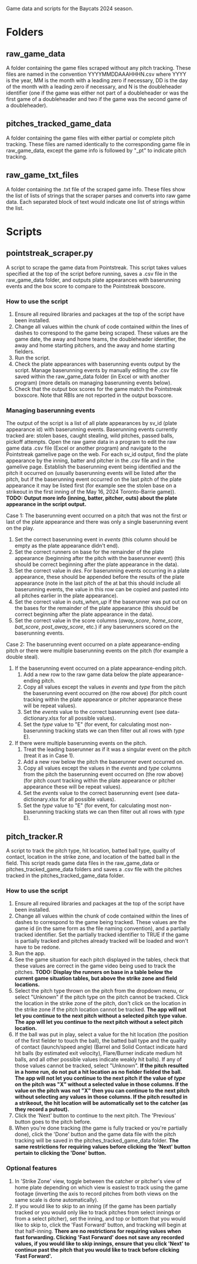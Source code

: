 Game data and scripts for the Baycats 2024 season.

# Folders

## raw_game_data
A folder containing the game files scraped without any pitch tracking. These files are named in the convention YYYYMMDDAAAHHHN.csv where YYYY is the year, MM is the month with a leading zero if necessary, DD is the day of the month with a leading zero if necessary, and N is the doubleheader identifier (one if the game was either not part of a doubleheader or was the first game of a doubleheader and two if the game was the second game of a doubleheader).

## pitches_tracked_game_data
A folder containing the game files with either partial or complete pitch tracking. These files are named identically to the corresponding game file in raw_game_data, except the game info is followed by "_pt" to indicate pitch tracking.

## raw_game_txt_files
A folder containing the .txt file of the scraped game info. These files show the list of lists of strings that the scraper parses and converts into raw game data. Each separated block of text would indicate one list of strings within the list. 

# Scripts

## pointstreak_scraper.py
A script to scrape the game data from Pointstreak. This script takes values specified at the top of the script before running, saves a .csv file in the raw_game_data folder, and outputs plate appearances with baserunning events and the box score to compare to the Pointstreak boxscore.

### How to use the script
1. Ensure all required libraries and packages at the top of the script have been installed.
2. Change all values within the chunk of code contained within the lines of dashes to correspond to the game being scraped. These values are the game date, the away and home teams, the doubleheader identifier, the away and home starting pitchers, and the away and home starting fielders.
3. Run the script.
4. Check the plate appearances with baserunning events output by the script. Manage baserunning events by manually editing the .csv file saved within the raw_game_data folder (in Excel or with another program) (more details on managing baserunning events below).
5. Check that the output box scores for the game match the Pointstreak boxscore. Note that RBIs are not reported in the output boxscore.

### Managing baserunning events
The output of the script is a list of all plate appearances by sv_id (plate appearance id) with baserunning events. Baserunning events currently tracked are: stolen bases, caught stealing, wild pitches, passed balls, pickoff attempts.
Open the raw game data in a program to edit the raw game data .csv file (Excel or another program) and navigate to the Pointstreak gamelive page on the web. For each sv_id output, find the plate appearance by the inning, batter and pitcher in the .csv file and in the gamelive page. Establish the baserunning event being identified and the pitch it occurred on (usually baserunning events will be listed after the pitch, but if the baserunning event occurred on the last pitch of the plate appearance it may be listed first (for example see the stolen base on a strikeout in the first inning of the May 16, 2024 Toronto-Barrie game)).
**TODO: Output more info (inning, batter, pitcher, outs) about the plate appearance in the script output.**

Case 1: The baserunning event occurred on a pitch that was not the first or last of the plate appearance and there was only a single baserunning event on the play.
1. Set the correct baserunning event in *events* (this column should be empty as the plate appearance didn't end).
2. Set the correct runners on base for the remainder of the plate appearance (beginning after the pitch with the baserunner event) (this should be correct beginning after the plate appearance in the data).
3. Set the correct value in *des*. For baserunning events occurring in a plate appearance, these should be appended before the results of the plate appearance (note in the last pitch of the at bat this should include all baserunning events, the value in this row can be copied and pasted into all pitches earlier in the plate appearance).
4. Set the correct value in *outs_when_up* if the baserunner was put out on the bases for the remainder of the plate appearance (this should be correct beginning after the plate appearance in the data).
5. Set the correct value in the score columns (*away_score*, *home_score*, *bat_score*, *post_away_score*, etc.) if any baserunners scored on the baserunning events.

Case 2: The baserunning event occurred on a plate appearance-ending pitch or there were multiple baserunning events on the pitch (for example a double steal).
1. If the baserunning event occurred on a plate appearance-ending pitch.
    1. Add a new row to the raw game data below the plate appearance-ending pitch.
    2. Copy all values except the values in *events* and *type* from the pitch the baserunning event occurred on (the row above) (for pitch count tracking within the plate appearance or pitcher appearance these will be repeat values).
    3. Set the *events* value to the correct baserunning event (see data-dictionary.xlsx for all possible values).
    4. Set the *type* value to "E" (for event, for calculating most non-baserunning tracking stats we can then filter out all rows with *type* E).
2. If there were multiple baserunning events on the pitch.
    1. Treat the leading baserunner as if it was a singular event on the pitch (treat it as in Case 1).
    2. Add a new row below the pitch the baserunner event occurred on.
    3. Copy all values except the values in the *events* and *type* columns from the pitch the baserunning event occurred on (the row above) (for pitch count tracking within the plate appearance or pitcher appearance these will be repeat values).
    4. Set the *events* value to the correct baserunning event (see data-dictionary.xlsx for all possible values).
    5. Set the *type* value to "E" (for event, for calculating most non-baserunning tracking stats we can then filter out all rows with *type* E).
  
## pitch_tracker.R
A script to track the pitch type, hit location, batted ball type, quality of contact, location in the strike zone, and location of the batted ball in the field. This script reads game data files in the raw_game_data or pitches_tracked_game_data folders and saves a .csv file with the pitches tracked in the pitches_tracked_game_data folder.

### How to use the script
1. Ensure all required libraries and packages at the top of the script have been installed.
2. Change all values within the chunk of code contained within the lines of dashes to correspond to the game being tracked. These values are the game id (in the same form as the file naming convention), and a partially tracked identifier. Set the partially tracked identifier to TRUE if the game is partially tracked and pitches already tracked will be loaded and won't have to be redone.
3. Run the app.
4. See the game situation for each pitch displayed in the tables, check that these values are correct in the game video being used to track the pitches.
**TODO: Display the runners on base in a table below the current game situation tables, but above the strike zone and field locations.**
6. Select the pitch type thrown on the pitch from the dropdown menu, or select "Unknown" if the pitch type on the pitch cannot be tracked. Click the location in the strike zone of the pitch, don't click on the location in the strike zone if the pitch location cannot be tracked. **The app will not let you continue to the next pitch without a selected pitch type value. The app will let you continue to the next pitch without a select pitch location.**
7. If the ball was put in play, select a value for the hit location (the position of the first fielder to touch the ball), the batted ball type and the quality of contact (launch/speed angle) (Barrel and Solid Contact indicate hard hit balls (by estimated exit velocity), Flare/Burner indicate medium hit balls, and all other possible values indicate weakly hit balls). If any of those values cannot be tracked, select "Unknown". **If the pitch resulted in a home run, do not put a hit location as no fielder fielded the ball. The app will not let you continue to the next pitch if the value of *type* on the pitch was "X" without a selected value in those columns. If the value on the pitch was not "X" then you can continue to the next pitch without selecting any values in those columns. If the pitch resulted in a strikeout, the hit location will be automatically set to the catcher (as they record a putout).**
8. Click the 'Next' button to continue to the next pitch. The 'Previous' button goes to the pitch before.
9. When you're done tracking (the game is fully tracked or you're partially done), click the 'Done' button and the game data file with the pitch tracking will be saved in the pitches_tracked_game_data folder. **The same restrictions for requiring values before clicking the 'Next' button pertain to clicking the 'Done' button.**

### Optional features
1. In 'Strike Zone' view, toggle between the catcher or pitcher's view of home plate depending on which view is easiest to track using the game footage (inverting the axis to record pitches from both views on the same scale is done automatically).
2. If you would like to skip to an inning (if the game has been partially tracked or you would only like to track pitches from select innings or from a select pitcher), set the inning, and top or bottom that you would like to skip to, click the 'Fast Forward' button, and tracking will begin at that half-inning. **There are no restrictions for requiring values when fast forwarding. Clicking 'Fast Forward' does not save any recorded values, if you would like to skip innings, ensure that you click 'Next' to continue past the pitch that you would like to track before clicking 'Fast Forward'.**

